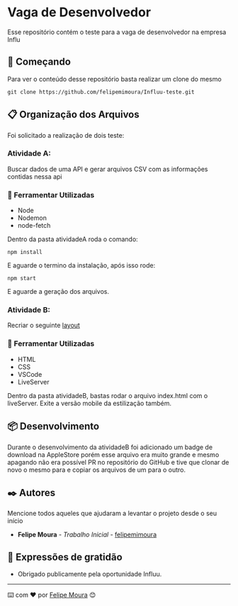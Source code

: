 # Vaga de Desenvolvedor 

Esse repositório contém o teste para a vaga de desenvolvedor na empresa Influ

## 🚀 Começando

Para ver o conteúdo desse repositório basta realizar um clone do mesmo 
```
git clone https://github.com/felipemimoura/Influu-teste.git
```

## 📋 Organização dos Arquivos

Foi solicitado a realização de dois teste:

### Atividade A:
Buscar dados de uma API e gerar arquivos CSV com as informações contidas nessa api

### 🔧 Ferramentar Utilizadas
- Node
- Nodemon
- node-fetch

Dentro da pasta atividadeA roda o comando:

```
npm install
```
E aguarde o termino da instalação, após isso rode:
```
npm start
```
E aguarde a geração dos arquivos.

### Atividade B:
Recriar o seguinte [layout](https://www.figma.com/file/RHWpP3gyCXw0c9w2fkT6YW/Influu---Site-Roxo-e-Dragrd%C3%AA?node-id=1%3A625)

### 🔧 Ferramentar Utilizadas
- HTML
- CSS
- VSCode
- LiveServer

Dentro da pasta atividadeB, bastas rodar o arquivo index.html com o liveServer.
Exite a versão mobile da estilização também.



## 📦 Desenvolvimento

Durante o desenvolvimento da atividadeB foi adicionado um badge de download na AppleStore porém esse arquivo era muito grande e mesmo apagando não era possível PR no repositório do GitHub e tive que clonar de novo o mesmo para e copiar os arquivos de um para o outro.





## ✒️ Autores

Mencione todos aqueles que ajudaram a levantar o projeto desde o seu início

* **Felipe Moura** - *Trabalho Inicial* - [felipemimoura](https://github.com/felipemimoura)


## 🎁 Expressões de gratidão

* Obrigado publicamente pela oportunidade Influu.



---
⌨️ com ❤️ por [Felipe Moura](https://github.com/felipemimoura) 😊